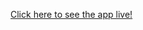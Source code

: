 <a href="https://5eb0802c8d929a01a941f7d3--covid19-tarckerapplication.netlify.app/">Click here to see the app live!</a>
